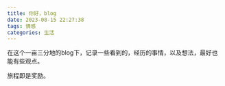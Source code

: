 ```yaml
---
title: 你好，blog
date: 2023-08-15 22:27:38
tags: 情感
categories: 生活
---
```


在这个一亩三分地的blog下，记录一些看到的，经历的事情，以及想法，最好也能有些观点。

旅程即是奖励。
  